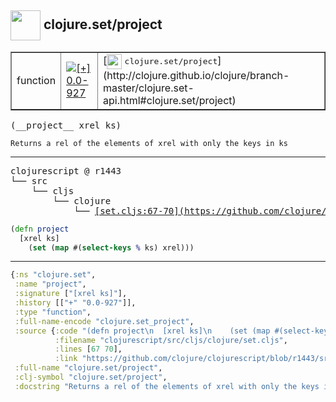 ## <img width="48px" valign="middle" src="http://i.imgur.com/Hi20huC.png"> clojure.set/project

 <table border="1">
<tr>
<td>function</td>
<td><a href="https://github.com/cljsinfo/api-refs/tree/0.0-927"><img valign="middle" alt="[+] 0.0-927" src="https://img.shields.io/badge/+-0.0--927-lightgrey.svg"></a> </td>
<td>
[<img height="24px" valign="middle" src="http://i.imgur.com/1GjPKvB.png"> <samp>clojure.set/project</samp>](http://clojure.github.io/clojure/branch-master/clojure.set-api.html#clojure.set/project)
</td>
</tr>
</table>

 <samp>
(__project__ xrel ks)<br>
</samp>

```
Returns a rel of the elements of xrel with only the keys in ks
```

---

 <pre>
clojurescript @ r1443
└── src
    └── cljs
        └── clojure
            └── <ins>[set.cljs:67-70](https://github.com/clojure/clojurescript/blob/r1443/src/cljs/clojure/set.cljs#L67-L70)</ins>
</pre>

```clj
(defn project
  [xrel ks]
    (set (map #(select-keys % ks) xrel)))
```


---

```clj
{:ns "clojure.set",
 :name "project",
 :signature ["[xrel ks]"],
 :history [["+" "0.0-927"]],
 :type "function",
 :full-name-encode "clojure.set_project",
 :source {:code "(defn project\n  [xrel ks]\n    (set (map #(select-keys % ks) xrel)))",
          :filename "clojurescript/src/cljs/clojure/set.cljs",
          :lines [67 70],
          :link "https://github.com/clojure/clojurescript/blob/r1443/src/cljs/clojure/set.cljs#L67-L70"},
 :full-name "clojure.set/project",
 :clj-symbol "clojure.set/project",
 :docstring "Returns a rel of the elements of xrel with only the keys in ks"}

```
